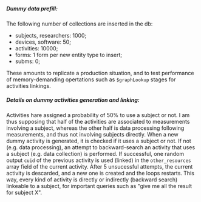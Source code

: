 ##### Dummy data prefill:

The following number of collections are inserted in the db:
- subjects, researchers: 1000;
- devices, software: 50;
- activities: 10000;
- forms: 1 form per new entity type to insert;
- subms: 0;

These amounts to replicate a production situation, and to test performance of memory-demanding opertations such as ``$graphLookup`` stages for activities linkings.

##### Details on dummy activities generation and linking:

Activities hare assigned a probability of 50% to use a subject or not. I am thus supposing that half of the activities are associated to measurements involving a subject, whereas the other half is data processing following measurements, and thus not involving subjects directly. When a new dummy activity is generated, it is checked if it uses a subject or not. If not (e.g. data processing), an attempt to backward-search an activity that uses a subject (e.g. data collection) is performed. If successful, one random output ``cuid`` of the previous activity is used (linked) in the ``other_resources`` array field of the current activity. After 5 unsucessful attempts, the current activity is descarded, and a new one is created and the loops restarts. This way, every kind of activity is directly or indirectly (backward search) linkeable to a subject, for important queries such as "give me all the result for subject X".
